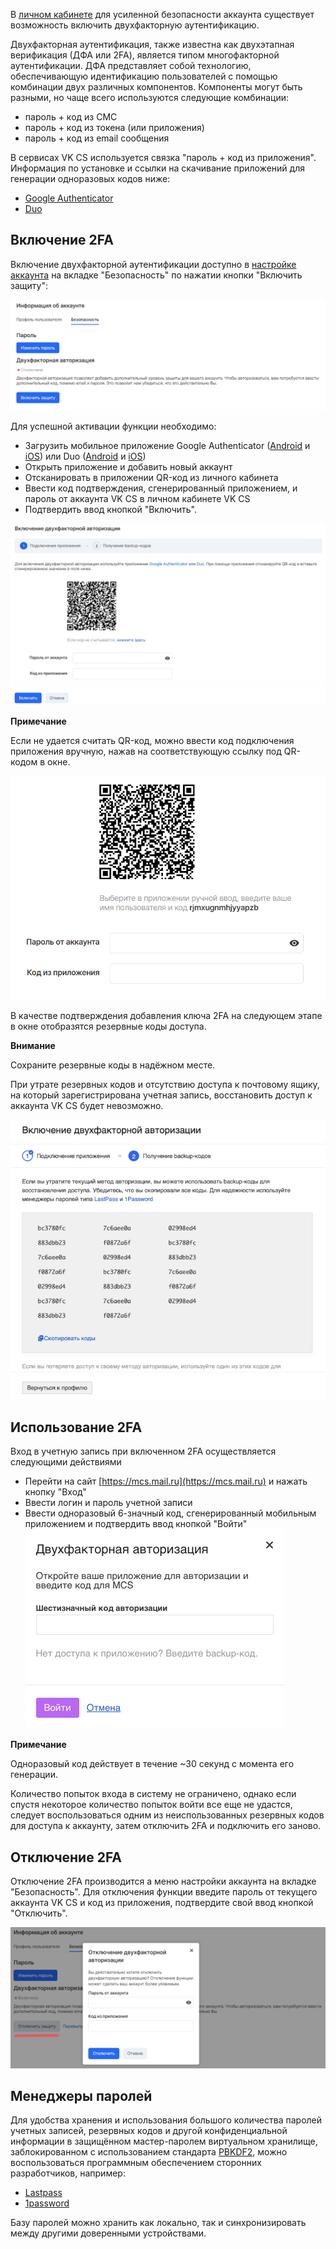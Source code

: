 В [личном кабинете](https://mcs.mail.ru/app/account/profile) для усиленной безопасности аккаунта существует возможность включить двухфакторную аутентификацию.

Двухфакторная аутентификация, также известна как двухэтапная верификация (ДФА или 2FA), является типом многофакторной аутентификации. ДФА представляет собой технологию, обеспечивающую идентификацию пользователей с помощью комбинации двух различных компонентов. Компоненты могут быть разными, но чаще всего используются следующие комбинации:

*   пароль + код из СМС
*   пароль + код из токена (или приложения)
*   пароль + код из email сообщения

В сервисах VK CS используется связка "пароль + код из приложения". Информация по установке и ссылки на скачивание приложений для генерации одноразовых кодов ниже:

*   [Google Authenticator](https://support.google.com/accounts/answer/1066447)
*   [Duo](https://duo.com/product/trusted-users/two-factor-authentication/duo-mobile)

Включение 2FA
-------------

Включение двухфакторной аутентификации доступно в [настройке аккаунта](https://mcs.mail.ru/app/account/profile) на вкладке "Безопасность" по нажатии кнопки "Включить защиту":

![](./assets/1595712716911-1595712716911.png)

Для успешной активации функции необходимо:

*   Загрузить мобильное приложение Google Authenticator ([Android](https://play.google.com/store/apps/details?id=com.google.android.apps.authenticator2) и [iOS](https://apps.apple.com/ru/app/google-authenticator/id388497605)) или Duo ([Android](https://play.google.com/store/apps/details?id=com.duosecurity.duomobile&hl=en) и [iOS](https://itunes.apple.com/us/app/duo-mobile/id422663827?mt=8))
*   Открыть приложение и добавить новый аккаунт
*   Отсканировать в приложении QR-код из личного кабинета
*   Ввести код подтверждения, сгенерированный приложением, и пароль от аккаунта VK CS в личном кабинете VK CS
*   Подтвердить ввод кнопкой "Включить".

![](./assets/1595720854636-1595720854636.png)

**Примечание**

Если не удается считать QR-код, можно ввести код подключения приложения вручную, нажав на соответствующую ссылку под QR-кодом в окне.

![](./assets/1595721088310-1595721088310.png)

В качестве подтверждения добавления ключа 2FA на следующем этапе в окне отобразятся резервные коды доступа.

**Внимание**

Сохраните резервные коды в надёжном месте.

При утрате резервных кодов и отсутствию доступа к почтовому ящику, на который зарегистрирована учетная запись, восстановить доступ к аккаунта VK CS будет невозможно.

![](./assets/1595723243245-1595723243245.png)

Использование 2FA
-----------------

Вход в учетную запись при включенном 2FA осуществляется следующими действиями

*   Перейти на сайт [https://mcs.mail.ru](https://mcs.mail.ru) и нажать кнопку "Вход"
*   Ввести логин и пароль учетной записи
*   Ввести одноразовый 6-значный код, сгенерированный мобильным приложением и подтвердить ввод кнопкой "Войти"![](./assets/1594844954947-1594844954947.png)

**Примечание**

Одноразовый код действует в течение ~30 секунд с момента его генерации.

Количество попыток входа в систему не ограничено, однако если спустя некоторое количество попыток войти все еще не удастся, следует воспользоваться одним из неиспользованных резервных кодов для доступа к аккаунту, затем отключить 2FA и подключить его заново.

Отключение 2FA
--------------

Отключение 2FA производится а меню настройки аккаунта на вкладке "Безопасность". Для отключения функции введите пароль от текущего аккаунта VK CS и код из приложения, подтвердите свой ввод кнопкой "Отключить".

![](./assets/1595722436253-1595722436253.png)

Менеджеры паролей
-----------------

Для удобства хранения и использования большого количества паролей учетных записей, резервных кодов и другой конфиденциальной информации в защищённом мастер-паролем виртуальном хранилище, заблокированном с использованием стандарта [PBKDF2](https://ru.wikipedia.org/wiki/PBKDF2 "PBKDF2"), можно воспользоваться программным обеспечением сторонних разработчиков, например:

*   [Lastpass](https://www.lastpass.com/)
*   [1password](https://1password.com/)

Базу паролей можно хранить как локально, так и синхронизировать между другими доверенными устройствами.